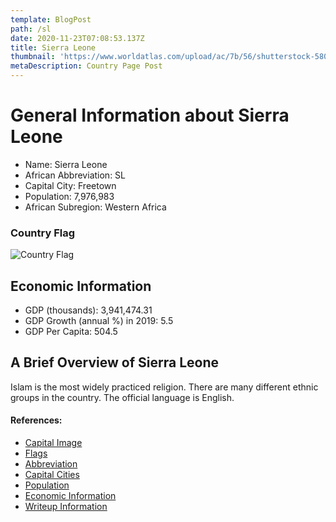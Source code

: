 ```yaml
---
template: BlogPost
path: /sl
date: 2020-11-23T07:08:53.137Z
title: Sierra Leone
thumbnail: 'https://www.worldatlas.com/upload/ac/7b/56/shutterstock-580538959.jpg'
metaDescription: Country Page Post
---
```


# General Information about Sierra Leone

- Name: Sierra Leone
- African Abbreviation: SL
- Capital City: Freetown
- Population: 7,976,983
- African Subregion: Western Africa

### Country Flag
![Country Flag](https://raw.githubusercontent.com/hjnilsson/country-flags/master/png1000px/sl.png)

## Economic Information
 - GDP (thousands): 3,941,474.31
 - GDP Growth (annual %) in 2019: 5.5
 - GDP Per Capita: 504.5

## A Brief Overview of Sierra Leone

Islam is the most widely practiced religion. There are many different ethnic groups in the country. The official language is English.

#### References:
- [Capital Image](https://www.worldatlas.com/upload/ac/7b/56/shutterstock-580538959.jpg)
- [Flags](https://github.com/hjnilsson/country-flags)
- [Abbreviation](https://planetarynames.wr.usgs.gov/Abbreviations)
- [Capital Cities](https://www.nationsonline.org/oneworld/capitals_africa.htm)
- [Population](https://www.worldometers.info/population/countries-in-africa-by-population/)
- [Economic Information](https://data.worldbank.org/)
- [Writeup Information](https://www.worldtravelguide.net/guides/africa/sierra-leone/history-language-culture/)
